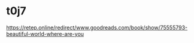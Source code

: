 # t0j7
https://retep.online/redirect/www.goodreads.com/book/show/75555793-beautiful-world-where-are-you
